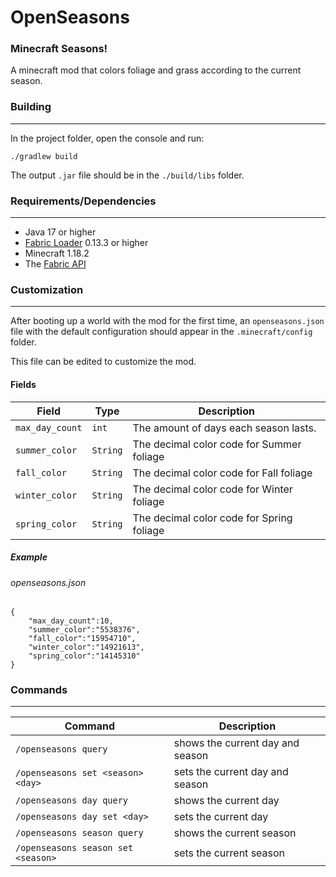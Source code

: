 # OpenSeasons
###  Minecraft Seasons!
A minecraft mod that colors foliage and grass according to the current season.


### Building

---

In the project folder, open the console and run:
```
./gradlew build
```

The output ```.jar``` file should be in the ``` ./build/libs ``` folder.

### Requirements/Dependencies

---

* Java 17 or higher
* [Fabric Loader](https://fabricmc.net/use/installer/) 0.13.3 or higher
* Minecraft 1.18.2
* The [Fabric API](https://www.curseforge.com/minecraft/mc-mods/fabric-api)

### Customization

---

After booting up a world with the mod for the first time, an ``openseasons.json`` file with the default 
configuration should appear in the ``.minecraft/config`` folder.

This file can be edited to customize the mod.

#### Fields

| Field                | Type       | Description                                |
|----------------------|------------|--------------------------------------------|
| ``max_day_count``    | ``int``    | The amount of days each season lasts.      |
| ``summer_color``     | ``String`` | The decimal color code for Summer foliage  |
| ``fall_color``       | ``String`` | The decimal color code for Fall foliage    |
| ``winter_color``     | ``String`` | The decimal color code for Winter foliage  |
| ``spring_color``     | ``String`` | The decimal color code for Spring foliage  |


##### Example
###### openseasons.json
````
{
    "max_day_count":10,
    "summer_color":"5538376",
    "fall_color":"15954710",
    "winter_color":"14921613",
    "spring_color":"14145310"
}
````
### Commands

---

| Command                              | Description                      |
|--------------------------------------|----------------------------------|
 | ``/openseasons query  ``             | shows the current day and season |
 | ``/openseasons set <season> <day>``  | sets the current day and season  |
 | ``/openseasons day query ``          | shows the current day            |
 | ``/openseasons day set <day> ``      | sets the current day             |
 | ``/openseasons season query ``       | shows the current season         |
 | ``/openseasons season set <season>`` | sets the current season          |